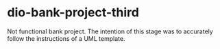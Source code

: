 # dio-bank-project-third
Not functional bank project. The intention of this stage was to accurately follow the instructions of a UML template.
